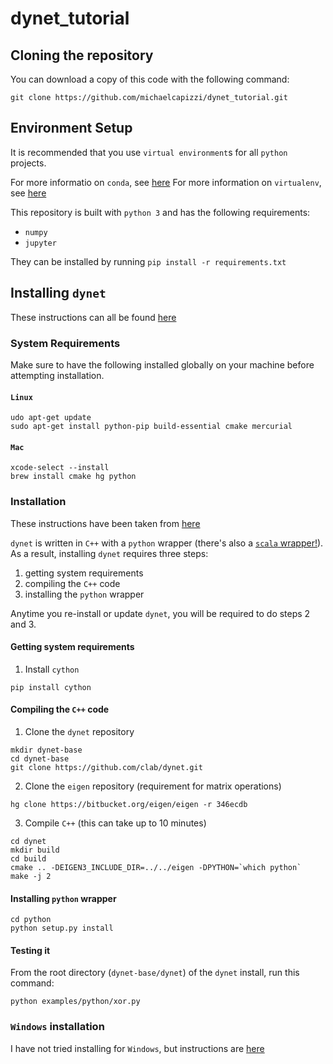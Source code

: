 # dynet_tutorial

## Cloning the repository

You can download a copy of this code with the following command:

```
git clone https://github.com/michaelcapizzi/dynet_tutorial.git
```

## Environment Setup

It is recommended that you use `virtual environment`s for all `python` projects.

For more informatio on `conda`, see [here](https://conda.io/docs/intro.html)
For more information on `virtualenv`, see [here](http://docs.python-guide.org/en/latest/dev/virtualenvs/)

This repository is built with `python 3` and has the following requirements:

 - `numpy`
 - `jupyter`
 
They can be installed by running `pip install -r requirements.txt`

## Installing `dynet`

These instructions can all be found [here](http://dynet.readthedocs.io/en/latest/python.html#)

### System Requirements

Make sure to have the following installed globally on your machine before attempting installation.

#### `Linux`

```
udo apt-get update
sudo apt-get install python-pip build-essential cmake mercurial
```

#### `Mac`

```
xcode-select --install
brew install cmake hg python 
```

### Installation

These instructions have been taken from [here](http://dynet.readthedocs.io/en/latest/python.html#manual-installation)

`dynet` is written in `C++` with a `python` wrapper (there's also a [`scala` wrapper!](https://github.com/clab/dynet/tree/master/contrib/swig)).  
As a result, installing `dynet` requires three steps:

 1. getting system requirements
 2. compiling the `C++` code
 3. installing the `python` wrapper
 
Anytime you re-install or update `dynet`, you will be required to do steps 2 and 3.

#### Getting system requirements

1. Install `cython`

```
pip install cython
```

#### Compiling the `C++` code

1. Clone the `dynet` repository

```
mkdir dynet-base
cd dynet-base
git clone https://github.com/clab/dynet.git
```

2. Clone the `eigen` repository (requirement for matrix operations)

```
hg clone https://bitbucket.org/eigen/eigen -r 346ecdb
```

3. Compile `C++` (this can take up to 10 minutes)

```
cd dynet
mkdir build
cd build
cmake .. -DEIGEN3_INCLUDE_DIR=../../eigen -DPYTHON=`which python`
make -j 2
```

#### Installing `python` wrapper

```
cd python
python setup.py install
```

#### Testing it

From the root directory (`dynet-base/dynet`) of the `dynet` install, run this command:
```
python examples/python/xor.py
```

### `Windows` installation

I have not tried installing for `Windows`, but instructions are [here](http://dynet.readthedocs.io/en/latest/python.html#windows-support)